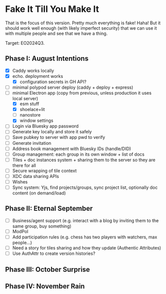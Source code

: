 
# Fake It Till You Make It

That is the focus of this version. Pretty much everything is fake! Haha! But it should work
well enough (with likely imperfect security) that we can use it with multiple people and see
that we have a thing.

Target: EO2024Q3.

## Phase I: August Intentions

- [x] Caddy works locally
- [x] echo. deployment works
  - [x] configuration secrets in GH API?
- [ ] minimal polypod server deploy (caddy + deploy + express)
- [ ] minimal Electron app (copy from previous, unless production it uses local server)
  - [x] esm stuff
  - [x] shoelace+lit
  - [ ] nanostore
  - [x] window settings
- [ ] Login via Bluesky app password
- [ ] Generate key locally and store it safely
- [ ] Save pubkey to server with app pwd to verify
- [ ] Generate invitation
- [ ] Address book management with Bluesky IDs (handle/DID)
- [ ] Group management: each group in its own window + list of docs
- [ ] Tiles + doc instances system + sharing them to the server so they are there for all
- [ ] Secure wrapping of tile context
- [ ] XDC data sharing APIs
- [ ] Wishes
- [ ] Sync system: Yjs, find projects/groups, sync project list, optionally doc content (on demand/load)

## Phase II: Eternal September

- [ ] Business/agent support (e.g. interact with a blog by inviting them to the same group, buy something)
- [ ] ModPol
- [ ] Add participation rules (e.g. chess has two players with watchers, max people…)
- [ ] Need a story for tiles sharing and how they update (Authentic Attributes)
- [ ] Use AuthAttr to create version histories?

## Phase III: October Surprise


## Phase IV: November Rain
